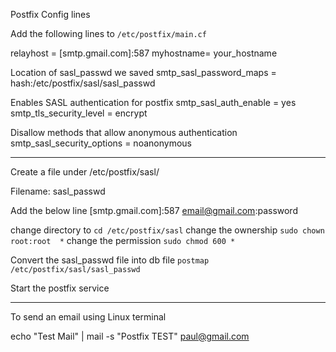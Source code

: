 Postfix Config lines

Add the following lines to `/etc/postfix/main.cf`

relayhost = [smtp.gmail.com]:587
myhostname= your_hostname

Location of sasl_passwd we saved
smtp_sasl_password_maps = hash:/etc/postfix/sasl/sasl_passwd

Enables SASL authentication for postfix
smtp_sasl_auth_enable = yes
smtp_tls_security_level = encrypt

Disallow methods that allow anonymous authentication
smtp_sasl_security_options = noanonymous

-------------------------------------------------------------------------------------------

Create a file under /etc/postfix/sasl/

Filename: sasl_passwd

Add the below line
[smtp.gmail.com]:587 email@gmail.com:password


change directory to `cd /etc/postfix/sasl`
change the ownership `sudo chown root:root  *`
change the permission `sudo chmod 600 *`

Convert the sasl_passwd file into db file
`postmap /etc/postfix/sasl/sasl_passwd`

Start the postfix service


------------------------------------------------------------------------------------------

To send an email using Linux terminal

echo "Test Mail" | mail -s "Postfix TEST" paul@gmail.com